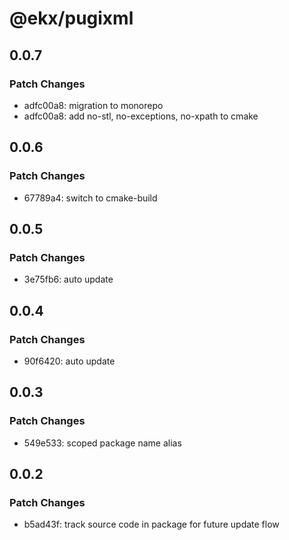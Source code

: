 # @ekx/pugixml

## 0.0.7

### Patch Changes

- adfc00a8: migration to monorepo
- adfc00a8: add no-stl, no-exceptions, no-xpath to cmake

## 0.0.6

### Patch Changes

- 67789a4: switch to cmake-build

## 0.0.5

### Patch Changes

- 3e75fb6: auto update

## 0.0.4

### Patch Changes

- 90f6420: auto update

## 0.0.3

### Patch Changes

- 549e533: scoped package name alias

## 0.0.2

### Patch Changes

- b5ad43f: track source code in package for future update flow
